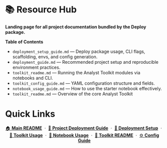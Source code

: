 # 📚 Resource Hub

**Landing page for all project documentation bundled by the Deploy package.**

**Table of Contents**
- `deployment_setup_guide.md` — Deploy package usage, CLI flags, scaffolding, envs, and config generation.
- `deployment_guide.md` — Recommended project setup and reproducible environment practices.
- `toolkit_readme.md` — Running the Analyst Toolkit modules via notebooks and CLI.
- `toolkit_config_guide.md` — YAML configuration structure and fields.
- `notebook_usage_guide.md` — How to use the starter notebook effectively.
- `toolkit_readme.md` — Overview of the core Analyst Toolkit 

# Quick Links

<p align="center">
  <a href="../README.md">🏠 <b>Main README</b></a>
  &nbsp;·&nbsp;
  <a href="deployment_guide.md">🚀 <b>Project Deployment Guide</b></a>
  &nbsp;·&nbsp;
  <a href="deployment_setup_guide.md">🔧 <b>Deployment  Setup</b></a>
  &nbsp;·&nbsp;
  <a href="toolkit_readme.md">📘 <b>Toolkit Usage</b></a>
  &nbsp;·&nbsp;
  <a href="notebook_usage_guide.md">📓 <b>Notebook Usage</b></a>
  &nbsp;·&nbsp;
  <a href="toolkit_readme.md">📘 <b>Toolkit README</b></a>
  &nbsp;·&nbsp;
  <a href="toolkit_config_guide.md">⚙️ <b>Config Guide</b></a>
</p>
